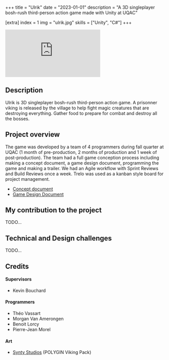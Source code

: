 +++
title = "Ulrik"
date = "2023-01-01"
description = "A 3D singleplayer bosh-rush third-person action game made with Unity at UQAC"

[extra]
index = 1
img = "ulrik.jpg"
skills = ["Unity", "C#"]
+++

<iframe src="https://www.youtube.com/embed/NxCLxL4AKVc" title="Trailler Ulrik - UQAC" frameborder="0" allow="accelerometer; autoplay; clipboard-write; encrypted-media; gyroscope; picture-in-picture; web-share" allowfullscreen></iframe>

## Description

Ulrik is 3D singleplayer bosh-rush third-person action game. A prisonner viking is released by the village to help fight magic creatures that are destroying everything. Gather food to prepare for combat and destroy all the bosses. 

## Project overview

The game was developed by a team of 4 programmers during fall quarter at UQAC (1 month of pre-production, 2 months of production and 1 week of post-production).
The team had a full game conception process including making a concept document, a game design document, programming the game and making a trailer.
We had an Agile workflow with Sprint Reviews and Build Reviews once a week. Trelo was used as a kanban style board for project management.

- <a href="/documents/ulrik_concept.pdf" target="_blank">Concept document</a>
- <a href="/documents/ulrik_GDD.pdf" target="_blank">Game Design Document</a>

## My contribution to the project

TODO...

## Technical and Design challenges

TODO...

## Credits

#### Supervisors

- Kevin Bouchard

#### Programmers

- Théo Vassart
- Morgan Van Amerongen
- Benoit Lorcy
- Pierre-Jean Morel

#### Art

- [Synty Studios](https://www.syntystudios.com/) (POLYGIN Viking Pack)
